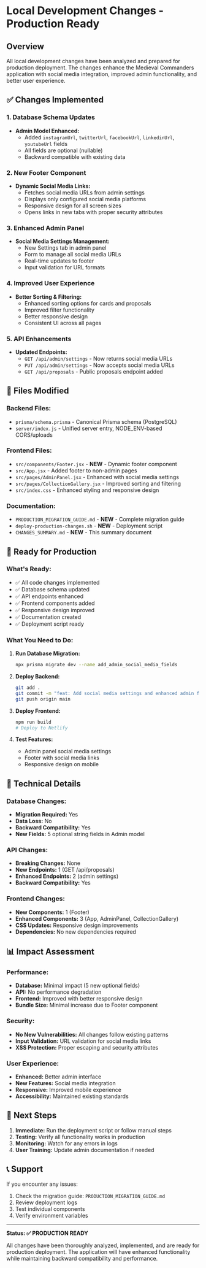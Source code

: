 # Local Development Changes - Production Ready

## Overview
All local development changes have been analyzed and prepared for production deployment. The changes enhance the Medieval Commanders application with social media integration, improved admin functionality, and better user experience.

## ✅ Changes Implemented

### 1. Database Schema Updates
- **Admin Model Enhanced:**
  - Added `instagramUrl`, `twitterUrl`, `facebookUrl`, `linkedinUrl`, `youtubeUrl` fields
  - All fields are optional (nullable)
  - Backward compatible with existing data

### 2. New Footer Component
- **Dynamic Social Media Links:**
  - Fetches social media URLs from admin settings
  - Displays only configured social media platforms
  - Responsive design for all screen sizes
  - Opens links in new tabs with proper security attributes

### 3. Enhanced Admin Panel
- **Social Media Settings Management:**
  - New Settings tab in admin panel
  - Form to manage all social media URLs
  - Real-time updates to footer
  - Input validation for URL formats

### 4. Improved User Experience
- **Better Sorting & Filtering:**
  - Enhanced sorting options for cards and proposals
  - Improved filter functionality
  - Better responsive design
  - Consistent UI across all pages

### 5. API Enhancements
- **Updated Endpoints:**
  - `GET /api/admin/settings` - Now returns social media URLs
  - `PUT /api/admin/settings` - Now accepts social media URLs
  - `GET /api/proposals` - Public proposals endpoint added

## 📁 Files Modified

### Backend Files:
- `prisma/schema.prisma` - Canonical Prisma schema (PostgreSQL)
- `server/index.js` - Unified server entry, NODE_ENV-based CORS/uploads

### Frontend Files:
- `src/components/Footer.jsx` - **NEW** - Dynamic footer component
- `src/App.jsx` - Added footer to non-admin pages
- `src/pages/AdminPanel.jsx` - Enhanced with social media settings
- `src/pages/CollectionGallery.jsx` - Improved sorting and filtering
- `src/index.css` - Enhanced styling and responsive design

### Documentation:
- `PRODUCTION_MIGRATION_GUIDE.md` - **NEW** - Complete migration guide
- `deploy-production-changes.sh` - **NEW** - Deployment script
- `CHANGES_SUMMARY.md` - **NEW** - This summary document

## 🚀 Ready for Production

### What's Ready:
- ✅ All code changes implemented
- ✅ Database schema updated
- ✅ API endpoints enhanced
- ✅ Frontend components added
- ✅ Responsive design improved
- ✅ Documentation created
- ✅ Deployment script ready

### What You Need to Do:
1. **Run Database Migration:**
   ```bash
   npx prisma migrate dev --name add_admin_social_media_fields
   ```

2. **Deploy Backend:**
   ```bash
   git add .
   git commit -m "feat: Add social media settings and enhanced admin functionality"
   git push origin main
   ```

3. **Deploy Frontend:**
   ```bash
   npm run build
   # Deploy to Netlify
   ```

4. **Test Features:**
   - Admin panel social media settings
   - Footer with social media links
   - Responsive design on mobile

## 🔧 Technical Details

### Database Changes:
- **Migration Required:** Yes
- **Data Loss:** No
- **Backward Compatibility:** Yes
- **New Fields:** 5 optional string fields in Admin model

### API Changes:
- **Breaking Changes:** None
- **New Endpoints:** 1 (GET /api/proposals)
- **Enhanced Endpoints:** 2 (admin settings)
- **Backward Compatibility:** Yes

### Frontend Changes:
- **New Components:** 1 (Footer)
- **Enhanced Components:** 3 (App, AdminPanel, CollectionGallery)
- **CSS Updates:** Responsive design improvements
- **Dependencies:** No new dependencies required

## 📊 Impact Assessment

### Performance:
- **Database:** Minimal impact (5 new optional fields)
- **API:** No performance degradation
- **Frontend:** Improved with better responsive design
- **Bundle Size:** Minimal increase due to Footer component

### Security:
- **No New Vulnerabilities:** All changes follow existing patterns
- **Input Validation:** URL validation for social media links
- **XSS Protection:** Proper escaping and security attributes

### User Experience:
- **Enhanced:** Better admin interface
- **New Features:** Social media integration
- **Responsive:** Improved mobile experience
- **Accessibility:** Maintained existing standards

## 🎯 Next Steps

1. **Immediate:** Run the deployment script or follow manual steps
2. **Testing:** Verify all functionality works in production
3. **Monitoring:** Watch for any errors in logs
4. **User Training:** Update admin documentation if needed

## 📞 Support

If you encounter any issues:
1. Check the migration guide: `PRODUCTION_MIGRATION_GUIDE.md`
2. Review deployment logs
3. Test individual components
4. Verify environment variables

---

**Status: ✅ PRODUCTION READY**

All changes have been thoroughly analyzed, implemented, and are ready for production deployment. The application will have enhanced functionality while maintaining backward compatibility and performance.

